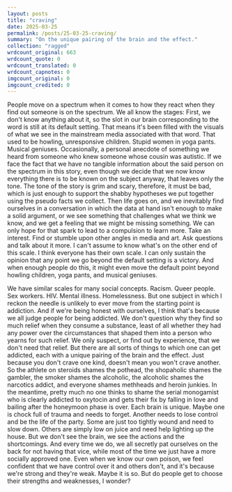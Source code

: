 ```yaml
---
layout: posts
title: "craving"
date: 2025-03-25
permalink: /posts/25-03-25-craving/
summary: "On the unique pairing of the brain and the effect."
collection: "ragged"
wrdcount_original: 663
wrdcount_quote: 0
wrdcount_translated: 0
wrdcount_capnotes: 0
imgcount_original: 0
imgcount_credited: 0
---
```

People move on a spectrum when it comes to how they react when they find out someone is on the spectrum. We all know the stages: First, we don't know anything about it, so the slot in our brain corresponding to the word is still at its default setting. That means it's been filled with the visuals of what we see in the mainstream media associated with that word. That used to be howling, unresponsive children. Stupid women in yoga pants. Musical geniuses. Occasionally, a personal anecdote of something we heard from someone who knew someone whose cousin was autistic. If we face the fact that we have no tangible information about the said person on the spectrum in this story, even though we decide that we now know everything there is to be known on the subject anyway, that leaves only the tone. The tone of the story is grim and scary, therefore, it must be bad, which is just enough to support the shabby hypotheses we put together using the pseudo facts we collect. Then life goes on, and we inevitably find ourselves in a conversation in which the data at hand isn't enough to make a solid argument, or we see something that challenges what we think we know, and we get a feeling that we might be missing something. We can only hope for that spark to lead to a compulsion to learn more. Take an interest. Find or stumble upon other angles in media and art. Ask questions and talk about it more. I can't assume to know what's on the other end of this scale. I think everyone has their own scale. I can only sustain the opinion that any point we go beyond the default setting is a victory. And when enough people do this, it might even move the default point beyond howling children, yoga pants, and musical geniuses.

We have similar scales for many social concepts. Racism. Queer people. Sex workers. HIV. Mental illness. Homelessness. But one subject in which I reckon the needle is unlikely to ever move from the starting point is addiction. And if we're being honest with ourselves, I think that's because we all judge people for being addicted. We don't question why they find so much relief when they consume a substance, least of all whether they had any power over the circumstances that shaped them into a person who yearns for such relief. We only suspect, or find out by experience, that we don't need that relief. But there are all sorts of things to which one can get addicted, each with a unique pairing of the brain and the effect. Just because you don't crave one kind, doesn't mean you won't crave another. So the athlete on steroids shames the pothead, the shopaholic shames the gambler, the smoker shames the alcoholic, the alcoholic shames the narcotics addict, and everyone shames methheads and heroin junkies. In the meantime, pretty much no one thinks to shame the serial monogamist who is clearly addicted to oxytocin and gets their fix by falling in love and bailing after the honeymoon phase is over. Each brain is unique. Maybe one is chock full of trauma and needs to forget. Another needs to lose control and be the life of the party. Some are just too tightly wound and need to slow down. Others are simply low on juice and need help lighting up the house. But we don't see the brain, we see the actions and the shortcomings. And every time we do, we all secretly pat ourselves on the back for not having that vice, while most of the time we just have a more socially approved one. Even when we know our own poison, we feel confident that we have control over it and others don't, and it's because we're strong and they're weak. Maybe it is so. But do people get to choose their strengths and weaknesses, I wonder?
